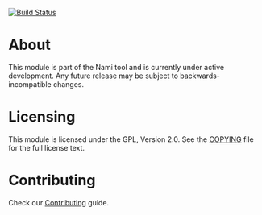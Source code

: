 [![Build Status](https://api.travis-ci.org/bitnami/nami-test.svg?branch=master)](http://travis-ci.org/bitnami/nami-test)


# About

This module is part of the Nami tool and is currently under active development. Any future release may be subject to backwards-incompatible changes.

# Licensing

This module is licensed under the GPL, Version 2.0. See the [COPYING](COPYING) file for the full license text.

# Contributing

Check our [Contributing](CONTRIBUTING.md) guide.

